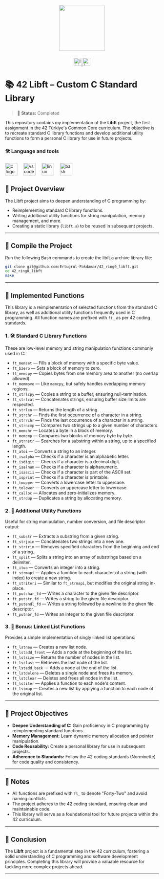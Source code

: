 <div align="center">
  <img height="150" src="https://media.licdn.com/dms/image/v2/D5622AQFCq1AJnlUwEQ/feedshare-shrink_800/B56ZY0G8rnHoAg-/0/1744630961206?e=1751500800&v=beta&t=2H5n_kPxSjzw9sRj7KOfhVJ1I7I8QCxZHtkNnxfWB0g"  />
</div>

###

<div align="center">
  <a href="https://www.linkedin.com/in/ertu%C4%9Frul-pakdamar/" target="_blank">
    <img src="https://img.shields.io/static/v1?message=LinkedIn&logo=linkedin&label=&color=0077B5&logoColor=white&labelColor=&style=for-the-badge" height="25" alt="linkedin logo"  />
  </a>
  <a href="https://www.hackerrank.com/ertu_pakdamar" target="_blank">
    <img src="https://img.shields.io/static/v1?message=HackerRank&logo=hackerrank&label=&color=2EC866&logoColor=white&labelColor=&style=for-the-badge" height="25" alt="hackerrank logo"  />
  </a>
</div>

###

# 📚 42 Libft – Custom C Standard Library

###

> 🚧 **Status:** Completed

This repository contains my implementation of the **Libft** project, the first assignment in the 42 Türkiye's Common Core curriculum. The objective is to recreate standard C library functions and develop additional utility functions to form a personal C library for use in future projects.

###

<h3 align="left">🛠 Language and tools</h3>

###

<div align="left">
  <img src="https://cdn.jsdelivr.net/gh/devicons/devicon/icons/c/c-original.svg" height="40" alt="c logo"  />
  <img width="12" />
  <img src="https://cdn.jsdelivr.net/gh/devicons/devicon/icons/vscode/vscode-original.svg" height="40" alt="vscode logo"  />
  <img width="12" />
  <img src="https://cdn.jsdelivr.net/gh/devicons/devicon/icons/linux/linux-original.svg" height="40" alt="linux logo"  />
  <img width="12" />
  <img src="https://cdn.jsdelivr.net/gh/devicons/devicon/icons/bash/bash-original.svg" height="40" alt="bash logo"  />
</div>

###

## 🚀 Project Overview

The Libft project aims to deepen understanding of C programming by:

- Reimplementing standard C library functions.
- Writing additional utility functions for string manipulation, memory management, and more.
- Creating a static library (`libft.a`) to be reused in subsequent projects.

---

## 🏃 Compile the Project

Run the following Bash commands to create the libft.a archive library file:
```bash
git clone git@github.com:Ertugrul-Pakdamar/42_ring0_libft.git
cd 42_ring0_libft
make
```

---

## 🧩 Implemented Functions

This library is a reimplementation of selected functions from the standard C library, as well as additional utility functions frequently used in C programming. All function names are prefixed with `ft_` as per 42 coding standards.

### 1. 🛠 Standard C Library Functions

These are low-level memory and string manipulation functions commonly used in C:

- `ft_memset` — Fills a block of memory with a specific byte value.
- `ft_bzero` — Sets a block of memory to zero.
- `ft_memcpy` — Copies bytes from one memory area to another (no overlap allowed).
- `ft_memmove` — Like `memcpy`, but safely handles overlapping memory regions.
- `ft_strlcpy` — Copies a string to a buffer, ensuring null-termination.
- `ft_strlcat` — Concatenates strings, ensuring buffer size limits are respected.
- `ft_strlen` — Returns the length of a string.
- `ft_strchr` — Finds the first occurrence of a character in a string.
- `ft_strrchr` — Finds the last occurrence of a character in a string.
- `ft_strncmp` — Compares two strings up to a given number of characters.
- `ft_memchr` — Locates a byte in a block of memory.
- `ft_memcmp` — Compares two blocks of memory byte by byte.
- `ft_strnstr` — Searches for a substring within a string, up to a specified length.
- `ft_atoi` — Converts a string to an integer.
- `ft_isalpha` — Checks if a character is an alphabetic letter.
- `ft_isdigit` — Checks if a character is a decimal digit.
- `ft_isalnum` — Checks if a character is alphanumeric.
- `ft_isascii` — Checks if a character is part of the ASCII set.
- `ft_isprint` — Checks if a character is printable.
- `ft_toupper` — Converts a lowercase letter to uppercase.
- `ft_tolower` — Converts an uppercase letter to lowercase.
- `ft_calloc` — Allocates and zero-initializes memory.
- `ft_strdup` — Duplicates a string by allocating memory.

### 2. 🧰 Additional Utility Functions

Useful for string manipulation, number conversion, and file descriptor output:

- `ft_substr` — Extracts a substring from a given string.
- `ft_strjoin` — Concatenates two strings into a new one.
- `ft_strtrim` — Removes specified characters from the beginning and end of a string.
- `ft_split` — Splits a string into an array of substrings based on a delimiter.
- `ft_itoa` — Converts an integer into a string.
- `ft_strmapi` — Applies a function to each character of a string (with index) to create a new string.
- `ft_striteri` — Similar to `ft_strmapi`, but modifies the original string in-place.
- `ft_putchar_fd` — Writes a character to the given file descriptor.
- `ft_putstr_fd` — Writes a string to the given file descriptor.
- `ft_putendl_fd` — Writes a string followed by a newline to the given file descriptor.
- `ft_putnbr_fd` — Writes an integer to the given file descriptor.

### 3. 🧱 Bonus: Linked List Functions

Provides a simple implementation of singly linked list operations:

- `ft_lstnew` — Creates a new list node.
- `ft_lstadd_front` — Adds a node at the beginning of the list.
- `ft_lstsize` — Returns the number of nodes in the list.
- `ft_lstlast` — Retrieves the last node of the list.
- `ft_lstadd_back` — Adds a node at the end of the list.
- `ft_lstdelone` — Deletes a single node and frees its memory.
- `ft_lstclear` — Deletes and frees all nodes in the list.
- `ft_lstiter` — Applies a function to each node's content.
- `ft_lstmap` — Creates a new list by applying a function to each node of the original list.

---

## 🧠 Project Objectives

- **Deepen Understanding of C:** Gain proficiency in C programming by reimplementing standard functions.
- **Memory Management:** Learn dynamic memory allocation and pointer manipulation.
- **Code Reusability:** Create a personal library for use in subsequent projects.
- **Adherence to Standards:** Follow the 42 coding standards (Norminette) for code quality and consistency.

---

## 📌 Notes

- All functions are prefixed with `ft_` to denote "Forty-Two" and avoid naming conflicts.
- The project adheres to the 42 coding standard, ensuring clean and maintainable code.
- This library will serve as a foundational tool for future projects within the 42 curriculum.

---

## 🧠 Conclusion

The **Libft** project is a fundamental step in the 42 curriculum, fostering a solid understanding of C programming and software development principles. Completing this library will provide a valuable resource for tackling more complex projects ahead.


---
